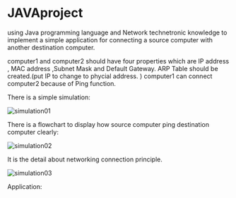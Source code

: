 # JAVAproject
using Java programming language and Network technetronic knowledge to implement a simple application for connecting a source computer with another destination computer.
 
computer1 and computer2 should have four properties which are IP address , MAC address ,Subnet Mask and Default Gateway. ARP Table should be created.(put IP to change to phycial address. ) computer1 can connect computer2 because of Ping function.

There is a simple simulation:


![simulation01](https://user-images.githubusercontent.com/19886019/35471378-ff7b72b6-03be-11e8-8c72-db520e5e8a9e.JPG)

There is a flowchart to display how source computer ping destination computer clearly:


![simulation02](https://user-images.githubusercontent.com/19886019/35477350-7eeea0b6-0425-11e8-9d1a-60d03771f63a.JPG)

It is the detail about networking connection principle.


![simulation03](https://user-images.githubusercontent.com/19886019/35477460-aa3e8266-0427-11e8-85aa-68606b69b59e.JPG)

Application:

